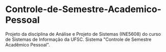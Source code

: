 # Controle-de-Semestre-Academico-Pessoal
Projeto da disciplina de Análise e Projeto de Sistemas (INE5608) do curso de Sistemas de Informação da UFSC. Sistema "Controle de Semestre Acadêmico Pessoal".
